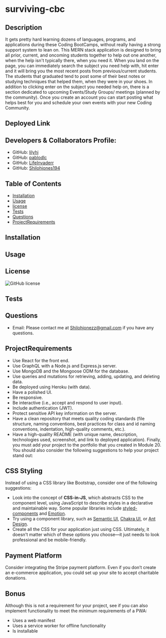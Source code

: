 # surviving-cbc

## Description
It gets pretty hard learning dozens of languages, programs, and applications during these Coding BootCamps, without really having a strong support system to lean on.
This MERN stack application is designed to bring all prior, current, and oncoming students together to help out one another, when the help isn't typically there, when you need it. 
When you land on the page, you can immediately search the subject you need help with, hit enter and it will bring you the most recent posts from previous/current students. The students that graduated tend to post some of their best notes or studying techniques that helped them, when they were in your shoes. In addition to clicking enter on the subject you needed help on, there is a section dedicated to upcoming Events/Study Groups/ meetings (planned by the community). Once you create an account you can start posting what helps best for you and schedule your own events with your new Coding Community.



## Deployed Link





## Developers & Collaborators Profile:
* GitHub: [lilyhi](https://github.com/lilyhi)
* GitHub: [pablodlc](https://github.com/pablodlc)
* GitHub: [LifeInvaderr](https://github.com/LifeInvaderr)
* GitHub: [Shilohjones194](https://github.com/Shilohjones194)

## Table of Contents
* [Installation](#installation)
* [Usage](#usage)
* [license](#license)
* [Tests](#tests)
* [Questions](#questions)
* [ProjectRequirements](#ProjectRequirements)
## Installation


## Usage

## License
![GitHub license](https://img.shields.io/badge/license-MIT-blue.svg)


## Tests


## Questions
* Email: Please contact me at [Shilohjonezz@gmail.com](mailto:Shilohjonezz@gmail.com) if you have any questions.
## ProjectRequirements
* Use React for the front end.
* Use GraphQL with a Node.js and Express.js server.
* Use MongoDB and the Mongoose ODM for the database.
* Use queries and mutations for retrieving, adding, updating, and deleting data.
* Be deployed using Heroku (with data).
* Have a polished UI.
* Be responsive.
* Be interactive (i.e., accept and respond to user input).
* Include authentication (JWT).
* Protect sensitive API key information on the server.
* Have a clean repository that meets quality coding standards (file structure, naming conventions, best practices for class and id naming conventions, indentation, high-quality comments, etc.).
* Have a high-quality README (with unique name, description, technologies used, screenshot, and link to deployed application).
Finally, you must add your project to the portfolio that you created in Module 20.
You should also consider the following suggestions to help your project stand out:
## CSS Styling
Instead of using a CSS library like Bootstrap, consider one of the following suggestions:
* Look into the concept of **CSS-in-JS**, which abstracts CSS to the component level, using JavaScript to describe styles in a declarative and maintainable way. Some popular libraries include [styled-components](https://styled-components.com/) and [Emotion](https://emotion.sh/docs/introduction).
* Try using a component library, such as [Semantic UI](https://semantic-ui.com/), [Chakra UI](https://chakra-ui.com/), or [Ant Design](https://ant.design/).
* Create all the CSS for your application just using CSS.
Ultimately, it doesn't matter which of these options you choose&mdash;it just needs to look professional and be mobile-friendly.
## Payment Platform
Consider integrating the Stripe payment platform. Even if you don’t create an e-commerce application, you could set up your site to accept charitable donations.
## Bonus
Although this is not a requirement for your project, see if you can also implement functionality to meet the minimum requirements of a PWA:
* Uses a web manifest
* Uses a service worker for offline functionality
* Is installable